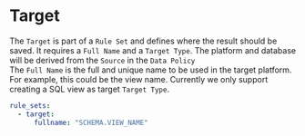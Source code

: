 # Target

The `Target` is part of a `Rule Set` and defines where the result should be saved.  It requires a `Full Name` and a `Target Type`. The platform and database will be derived from the `Source` in the `Data Policy`\
The `Full Name` is the full and unique name to be used in the target platform. For example, this could be the view name. Currently we only support creating a SQL view as target `Target Type`. &#x20;

```yaml
rule_sets:
  - target:
      fullname: "SCHEMA.VIEW_NAME"
```
